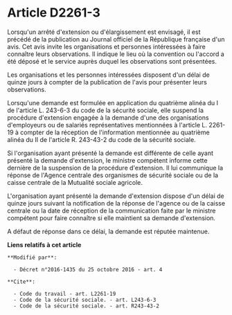 # Article D2261-3

Lorsqu'un arrêté d'extension ou d'élargissement est envisagé, il est précédé de la publication au Journal officiel de la
République française d'un avis. Cet avis invite les organisations et personnes intéressées à faire connaître leurs
observations. Il indique le lieu où la convention ou l'accord a été déposé et le service auprès duquel les observations sont
présentées. 

Les organisations et les personnes intéressées disposent d'un délai de quinze jours à compter de la publication de l'avis
pour présenter leurs observations. 

Lorsqu'une demande est formulée en application du quatrième alinéa du I de l'article L. 243-6-3 du code de la sécurité
sociale, elle suspend la procédure d'extension engagée à la demande d'une des organisations d'employeurs ou de salariés
représentatives mentionnées à l'article L. 2261-19 à compter de la réception de l'information mentionnée au quatrième alinéa
du II de l'article R. 243-43-2 du code de la sécurité sociale. 

Si l'organisation ayant présenté la demande est différente de celle ayant présenté la demande d'extension, le ministre
compétent informe cette dernière de la suspension de la procédure d'extension. Il lui communique la réponse de l'Agence
centrale des organismes de sécurité sociale ou de la caisse centrale de la Mutualité sociale agricole. 

L'organisation ayant présenté la demande d'extension dispose d'un délai de quinze jours suivant la notification de la réponse
de l'agence ou de la caisse centrale ou la date de réception de la communication faite par le ministre compétent pour faire
connaître si elle maintient sa demande d'extension. 

A défaut de réponse dans ce délai, la demande est réputée maintenue.

**Liens relatifs à cet article**

	**Modifié par**:

	  - Décret n°2016-1435 du 25 octobre 2016 - art. 4

	**Cite**:

	  - Code du travail - art. L2261-19
	  - Code de la sécurité sociale. - art. L243-6-3
	  - Code de la sécurité sociale. - art. R243-43-2
